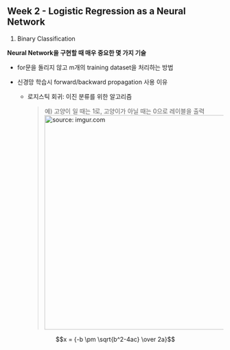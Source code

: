 
## Week 2 - Logistic Regression as a Neural Network

1. Binary Classification

**Neural Network을 구현할 때 매우 중요한 몇 가지 기술**  

* for문을 돌리지 않고 m개의 training dataset을 처리하는 방법  
* 신경망 학습시 forward/backward propagation 사용 이유 

  * 로지스틱 회귀: 이진 분류를 위한 알고리즘
    > 예) 고양이 일 때는 1로, 고양이가 아닐 때는 0으로 레이블을 출력
<a href="http://img.etoday.co.kr/pto_db/2018/02/20180212094232_1185877_710_340.jpg"><img src="http://img.etoday.co.kr/pto_db/2018/02/20180212094232_1185877_710_340.jpg" width="500px" title="source: imgur.com" /></a>

$$x = {-b \pm \sqrt{b^2-4ac} \over 2a}$$
